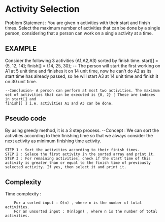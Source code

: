 # Activity Selection

Problem Statement : You are given n activities with their start and finish times. Select the maximum number of activities that can be done by a single person, considering that a person can work on a single activity at a time.

## EXAMPLE 

Consider the following 3 activities (A1,A2,A3) sorted by finish time.
     start[]  =  {5, 12, 14];
     finish[] =  {14, 25, 30};
    -- The person will start the first working on A1 at 5 unit time and finishes it on 14 unit time, 
    now he can't do A2 as its start time has already passed, 
    so he will start A3 at 14 unit time and finish it on 30 unit time.

    --Conclusion- A person can perform at most two activities. The maximum set of activities that can be executed is {0, 2} [ These are indexes in start[] and 
    finish[] ] i.e. activities A1 and A3 can be done.

## Pseudo code

By using greedy method, it is a 3 step process.
--Concept : We can sort the activities according to their finishing time so that we always consider the next activity as minimum finishing time activity.
    
    STEP 1 : Sort the activities according to their finish times.
    STEP 2 : Selece the first activity in the sorted array and print it.
    STEP 3 : For remaining activities, check if the start time of this activity is greater than or equal to the finish time of previously selected activity. If yes, then select it and print it.

## Complexity 

 Time complexity : 

        For a sorted input : O(n) , where n is the number of total activities.
        For an unsorted input : O(nlogn) , where n is the number of total activities.



